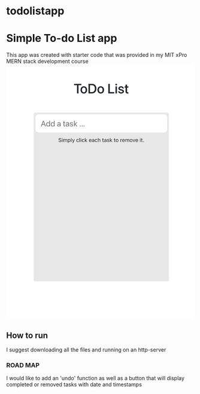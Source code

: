 # todolistapp
# Simple To-do List app
This app was created with starter code that was provided in my MIT xPro MERN stack development course
<img src="https://github.com/drewpate/todolistapp/blob/main/Screen%20Shot%202021-08-29%20at%204.20.38%20PM.png">
## How to run

I suggest downloading all the files and running on an http-server

### ROAD MAP
I would like to add an 'undo' function as well as a button that will display completed or removed tasks with date and timestamps
